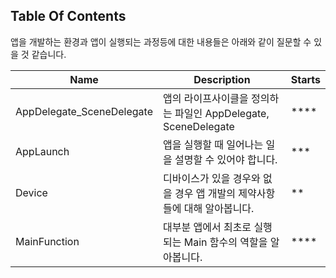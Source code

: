 ## Table Of Contents

앱을 개발하는 환경과 앱이 실행되는 과정등에 대한 내용들은 아래와 같이 질문할 수 있을 것 같습니다.

| Name                      | Description                                    | Starts |
|---------------------------|------------------------------------------------|--------|
| AppDelegate_SceneDelegate | 앱의 라이프사이클을 정의하는 파일인 AppDelegate, SceneDelegate | ****   |
| AppLaunch                 | 앱을 실행할 때 일어나는 일을 설명할 수 있어야 합니다.                | ***    |
| Device                    | 디바이스가 있을 경우와 없을 경우 앱 개발의 제약사항들에 대해 알아봅니다.      | **     |
| MainFunction              | 대부분 앱에서 최초로 실행되는 Main 함수의 역할을 알아봅니다.           | ****   |
